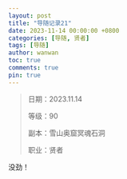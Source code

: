```yaml
---
layout: post
title: "导随记录21"
date: 2023-11-14 00:00:00 +0800
categories: [导随, 贤者]
tags: [导随]
author: wanwan
toc: true
comments: true
pin: true
---
```

> 日期：2023.11.14
>
> 等级：90
>
> 副本：雪山奥窟冥魂石洞
>
> 职业：贤者

没劲！